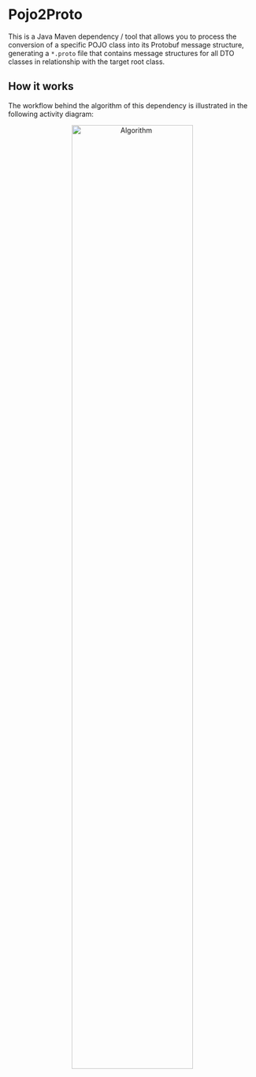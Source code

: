 # Pojo2Proto
This is a Java Maven dependency / tool that allows you to process the conversion of a specific POJO class into its Protobuf message structure, generating a `*.proto` file that contains message structures for all DTO classes in relationship with the target root class.

## How it works
The workflow behind the algorithm of this dependency is illustrated in the following activity diagram:

<div align="center">
  <img src="" alt="Algorithm" width="70%">
</div>